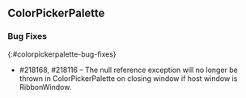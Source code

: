 ## ColorPickerPalette

### Bug Fixes
{:#colorpickerpalette-bug-fixes}

* #218168, #218116 – The null reference exception will no longer be thrown in ColorPickerPalette on closing window if host window is RibbonWindow. 